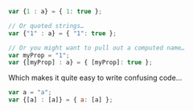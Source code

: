 ```js
var {1 : a} = { 1: true };

// Or quoted strings…
var {"1" : a} = { "1": true };

// Or you might want to pull out a computed name…
var myProp = "1";
var {[myProp] : a} = { [myProp]: true };
```

Which makes it quite easy to write confusing code…

```js
var a = "a";
var {[a] : [a]} = { a: [a] };
```
